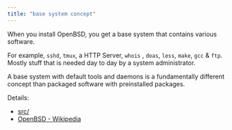 ```yaml
---
title: "base system concept"
---
```


When you install OpenBSD, you get a base system that contains various
software.

For example, `sshd`, `tmux`, a HTTP Server, `whois` , `doas`, `less`, `make`,
`gcc`  & `ftp`. Mostly stuff that is needed day to day by a system
administrator.

A base system with default tools and daemons is a fundamentally different
concept than packaged software with preinstalled packages.

Details:

* [src/](https://cvsweb.openbsd.org/src/)
* [OpenBSD - Wikipedia](https://en.wikipedia.org/wiki/OpenBSD#Distribution)
